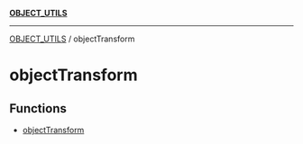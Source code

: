 [**OBJECT_UTILS**](../README.md)

***

[OBJECT_UTILS](../README.md) / objectTransform

# objectTransform

## Functions

- [objectTransform](functions/objectTransform.md)

